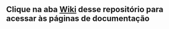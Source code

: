 ## Clique na aba [Wiki](https://github.com/nossas/campaigns-cloudfront/wiki) desse repositório para acessar às páginas de documentação
